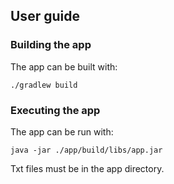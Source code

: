 ## User guide

### Building the app

The app can be built with:

    ./gradlew build

### Executing the app

The app can be run with:

    java -jar ./app/build/libs/app.jar

Txt files must be in the app directory.